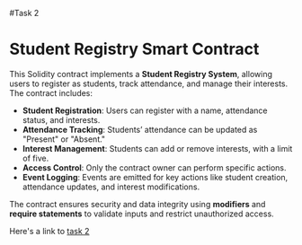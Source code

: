 #Task 2

# Student Registry Smart Contract  

This Solidity contract implements a **Student Registry System**, allowing users to register as students, track attendance, and manage their interests. The contract includes:  

- **Student Registration**: Users can register with a name, attendance status, and interests.  
- **Attendance Tracking**: Students’ attendance can be updated as "Present" or "Absent."  
- **Interest Management**: Students can add or remove interests, with a limit of five.  
- **Access Control**: Only the contract owner can perform specific actions.  
- **Event Logging**: Events are emitted for key actions like student creation, attendance updates, and interest modifications.  

The contract ensures security and data integrity using **modifiers** and **require statements** to validate inputs and restrict unauthorized access.

Here's a link to [task 2](../../contracts/task-2/)